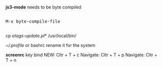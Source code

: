 **js3-mode** needs to be byte compiled

<pre>

M-x byte-compile-file

</pre>

cp *etags-update.pl** /usr/local/bin/

*~/.profile* or bashrc rename it for the system

**screenrc** key bind
NEW: Cltr + T + c
Navigate: Cltr + T + p
Navigate: Cltr + T + n